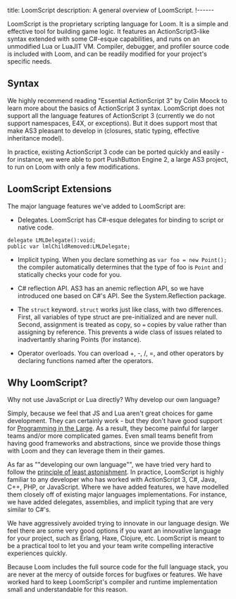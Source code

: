 title: LoomScript
description: A general overview of LoomScript.
!------

LoomScript is the proprietary scripting language for Loom. It is a simple and effective tool for building game logic. It features an ActionScript3-like syntax extended with some C#-esque capabilities, and runs on an unmodified Lua or LuaJIT VM. Compiler, debugger, and profiler source code is included with Loom, and can be readily modified for your project's specific needs.

## Syntax
We highly recommend reading "Essential ActionScript 3" by Colin Moock to learn more about the basics of ActionScript 3 syntax. LoomScript does not support all the language features of ActionScript 3 (currently we do not support namespaces, E4X, or exceptions). But it does support most that make AS3 pleasant to develop in (closures, static typing, effective inheritance model).

In practice, existing ActionScript 3 code can be ported quickly and easily - for instance, we were able to port PushButton Engine 2, a large AS3 project, to run on Loom with only a few modifications.

## LoomScript Extensions
The major language features we've added to LoomScript are:

* Delegates. LoomScript has C#-esque delegates for binding to script or native code.

~~~
delegate LMLDelegate():void;
public var lmlChildRemoved:LMLDelegate;
~~~

* Implicit typing. When you declare something as `var foo = new Point();` the compiler automatically determines that the type of foo is `Point` and statically checks your code for you.

* C# reflection API. AS3 has an anemic reflection API, so we have introduced one based on C#'s API. See the System.Reflection package.

* The `struct` keyword. `struct` works just like class, with two differences. First, all variables of type struct are pre-initialized and are never null. Second, assignment is treated as copy, so `=` copies by value rather than assigning by reference. This prevents a wide class of issues related to inadvertantly sharing Points (for instance).

* Operator overloads. You can overload +, -, /, =, and other operators by declaring functions named after the operators.

## Why LoomScript?
Why not use JavaScript or Lua directly? Why develop our own language?

Simply, because we feel that JS and Lua aren't great choices for game development. They can certainly work - but they don't have good support for [Programming in the Large](http://en.wikipedia.org/wiki/Programming_in_the_large). As a result, they become painful for larger teams and/or more complicated games. Even small teams benefit from having good frameworks and abstractions, since we provide those things with Loom and they can leverage them in their games.

As far as ""developing our own language"", we have tried very hard to follow the [principle of least astonishment](http://en.wikipedia.org/wiki/Principle_of_least_astonishment). In practice, LoomScript is highly familiar to any developer who has worked with ActionScript 3, C#, Java, C++, PHP, or JavaScript. Where we have added features, we have modelled them closely off of existing major languages implementations. For instance, we have added delegates, assemblies, and implicit typing that are very similar to C#'s. 

We have aggressively avoided trying to innovate in our language design. We feel there are some very good options if you want an innovative language for your project, such as Erlang, Haxe, Clojure, etc. LoomScript is meant to be a practical tool to let you and your team write compelling interactive experiences quickly.

Because Loom includes the full source code for the full language stack, you are never at the mercy of outside forces for bugfixes or features. We have worked hard to keep LoomScript's compiler and runtime implementation small and understandable for this reason.
